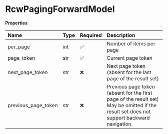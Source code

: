 # RcwPagingForwardModel

**Properties**

| Name                | Type | Required | Description                                                                                                                              |
| :------------------ | :--- | :------- | :--------------------------------------------------------------------------------------------------------------------------------------- |
| per_page            | int  | ✅       | Number of items per page                                                                                                                 |
| page_token          | str  | ✅       | Current page token                                                                                                                       |
| next_page_token     | str  | ❌       | Next page token (absent for the last page of the result set)                                                                             |
| previous_page_token | str  | ❌       | Previous page token (absent for the first page of the result set) May be omitted if the result set does not support backward navigation. |

<!-- This file was generated by liblab | https://liblab.com/ -->
